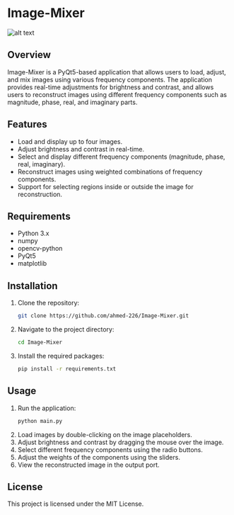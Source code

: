 # Image-Mixer

![alt text](image.png)

## Overview
Image-Mixer is a PyQt5-based application that allows users to load, adjust, and mix images using various frequency components. The application provides real-time adjustments for brightness and contrast, and allows users to reconstruct images using different frequency components such as magnitude, phase, real, and imaginary parts.

## Features
- Load and display up to four images.
- Adjust brightness and contrast in real-time.
- Select and display different frequency components (magnitude, phase, real, imaginary).
- Reconstruct images using weighted combinations of frequency components.
- Support for selecting regions inside or outside the image for reconstruction.

## Requirements
- Python 3.x
- numpy
- opencv-python
- PyQt5
- matplotlib

## Installation
1. Clone the repository:
    ```sh
    git clone https://github.com/ahmed-226/Image-Mixer.git 
    ```
2. Navigate to the project directory:
    ```sh
    cd Image-Mixer
    ```
3. Install the required packages:
    ```sh
    pip install -r requirements.txt
    ```

## Usage
1. Run the application:
    ```sh
    python main.py
    ```
2. Load images by double-clicking on the image placeholders.
3. Adjust brightness and contrast by dragging the mouse over the image.
4. Select different frequency components using the radio buttons.
5. Adjust the weights of the components using the sliders.
6. View the reconstructed image in the output port.


## License
This project is licensed under the MIT License.